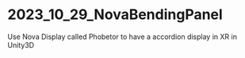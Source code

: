 # 2023_10_29_NovaBendingPanel
Use Nova Display called Phobetor to have a accordion display in XR in Unity3D
